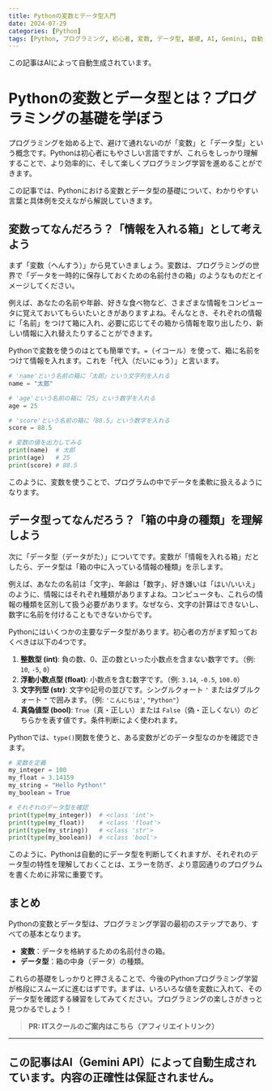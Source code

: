 ```yaml
---
title: Pythonの変数とデータ型入門
date: 2024-07-29
categories: [Python]
tags: [Python, プログラミング, 初心者, 変数, データ型, 基礎, AI, Gemini, 自動生成]
---
```


この記事はAIによって自動生成されています。

# Pythonの変数とデータ型とは？プログラミングの基礎を学ぼう

プログラミングを始める上で、避けて通れないのが「変数」と「データ型」という概念です。Pythonは初心者にもやさしい言語ですが、これらをしっかり理解することで、より効率的に、そして楽しくプログラミング学習を進めることができます。

この記事では、Pythonにおける変数とデータ型の基礎について、わかりやすい言葉と具体例を交えながら解説していきます。

## 変数ってなんだろう？「情報を入れる箱」として考えよう

まず「変数（へんすう）」から見ていきましょう。変数は、プログラミングの世界で「データを一時的に保存しておくための名前付きの箱」のようなものだとイメージしてください。

例えば、あなたの名前や年齢、好きな食べ物など、さまざまな情報をコンピュータに覚えておいてもらいたいときがありますよね。そんなとき、それぞれの情報に「名前」をつけて箱に入れ、必要に応じてその箱から情報を取り出したり、新しい情報に入れ替えたりすることができます。

Pythonで変数を使うのはとても簡単です。`=`（イコール）を使って、箱に名前をつけて情報を入れます。これを「代入（だいにゅう）」と言います。

```python
# 'name'という名前の箱に「太郎」という文字列を入れる
name = "太郎"

# 'age'という名前の箱に「25」という数字を入れる
age = 25

# 'score'という名前の箱に「88.5」という数字を入れる
score = 88.5

# 変数の値を出力してみる
print(name)  # 太郎
print(age)   # 25
print(score) # 88.5
```

このように、変数を使うことで、プログラムの中でデータを柔軟に扱えるようになります。

## データ型ってなんだろう？「箱の中身の種類」を理解しよう

次に「データ型（データがた）」についてです。変数が「情報を入れる箱」だとしたら、データ型は「箱の中に入っている情報の種類」を示します。

例えば、あなたの名前は「文字」、年齢は「数字」、好き嫌いは「はい/いいえ」のように、情報にはそれぞれ種類がありますよね。コンピュータも、これらの情報の種類を区別して扱う必要があります。なぜなら、文字の計算はできないし、数字に名前を付けることもできないからです。

Pythonにはいくつかの主要なデータ型があります。初心者の方がまず知っておくべきは以下の4つです。

1.  **整数型 (int)**: 負の数、0、正の数といった小数点を含まない数字です。（例: `10`, `-5`, `0`）
2.  **浮動小数点型 (float)**: 小数点を含む数字です。（例: `3.14`, `-0.5`, `100.0`）
3.  **文字列型 (str)**: 文字や記号の並びです。シングルクォート `'` またはダブルクォート `"` で囲みます。（例: `'こんにちは'`, `"Python"`）
4.  **真偽値型 (bool)**: `True`（真・正しい）または `False`（偽・正しくない）のどちらかを表す値です。条件判断によく使われます。

Pythonでは、`type()`関数を使うと、ある変数がどのデータ型なのかを確認できます。

```python
# 変数を定義
my_integer = 100
my_float = 3.14159
my_string = "Hello Python!"
my_boolean = True

# それぞれのデータ型を確認
print(type(my_integer))  # <class 'int'>
print(type(my_float))    # <class 'float'>
print(type(my_string))   # <class 'str'>
print(type(my_boolean))  # <class 'bool'>
```

このように、Pythonは自動的にデータ型を判断してくれますが、それぞれのデータ型の特性を理解しておくことは、エラーを防ぎ、より意図通りのプログラムを書くために非常に重要です。

## まとめ

Pythonの変数とデータ型は、プログラミング学習の最初のステップであり、すべての基本となります。

*   **変数**：データを格納するための名前付きの箱。
*   **データ型**：箱の中身（データ）の種類。

これらの基礎をしっかりと押さえることで、今後のPythonプログラミング学習が格段にスムーズに進むはずです。まずは、いろいろな値を変数に入れて、そのデータ型を確認する練習をしてみてください。プログラミングの楽しさがきっと見つかるでしょう！
> **PR: ITスクールのご案内はこちら（アフィリエイトリンク）**

---
この記事はAI（Gemini API）によって自動生成されています。内容の正確性は保証されません。
---
